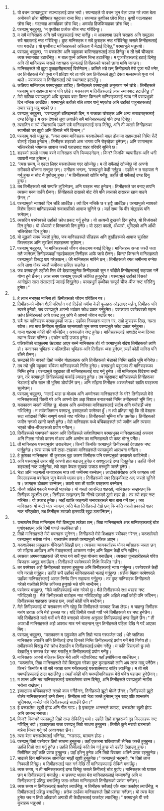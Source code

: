 <ol>
  <li>
    <ol>
      <li>यो वचन परमप्रभुद्वारा सपन्याहलाई प्राप्त भयो। सपन्याहले यो वचन जुन बेला प्राप्त गरे त्यस बेला अमोनको छोरा योशियाह यहूदाका राजा थिए। सपन्याह कूशीका छोरा थिए। कूशी गदल्याहका छोरा थिए। गदल्याह अमर्याहका छोरा थिए। अमर्याह हिजकियाहका छोरा थिए।</li>
      <li>परमप्रभु भन्नुहुन्छु, “म पृथ्वीका प्रत्येक चीज नष्ट गरिदिन्छु।</li>
      <li>म सबै मानिसहरू अनि सबै पशुहरूलाई नष्ट पार्नेछु। म आकाशमा उडने चराहरू अनि समुद्रका सबै माछालाई नष्ट गरिदिन्छु। दुष्ट मानिसहरू र सबै कुराहरू नष्ट गरिदिनेछु जसले तिनीहरूलाई पाप गराउँछ। यो पृथ्वीबाट मानिसहरूको अस्तित्व नै मेटाई दिनेछु,” परमप्रभुले भन्नुभयो।</li>
      <li>परमप्रभु भन्नुहुन्छ, “म यरूशलेम अनि यहूदाका बासिन्दाहरूलाई दण्ड दिनेछु! म ती सबै चीजहरू त्यस स्थानबाट हटाउँनेछु। म बाल पूज्ने अन्तिम चिन्ह हटाउँनेछु। म पूजारीहरूलाई हटाई दिनेछु अनि ती मानिसहरू जसले नक्षत्रहरू पूज्नलाई तिनीहरूको घरको छाना माथि जान्छन्।</li>
      <li>मानिसहरूले ती झूटा पूजाहारीहरूलाई बिर्सनेछन्। कतिले भन्ने छन् तिनीहरूले मेरो पूजा गर्थे भनेर, तर तिनीहरूले मेरो पूजा गर्ने प्रतिज्ञा गरे ता पनि अब तिनीहरूले झूटो देवता मल्कामको पूजा गर्न थाले। यसकारण म तिनीहरूलाई त्यो स्थानबाट हटाउँछु।</li>
      <li>कतिपय मानिसहरू परमप्रभुबाट टाडिए। तिनीहरूले परमप्रभुको अनुसरण गर्न छोडे। तिनीहरूले परमप्रभु संग सहायता माग्न पनि छोडे। यसकारण म तिनीहरूलाई त्यस स्थानबाट हटाउँनेछु।”</li>
      <li>मेरो मालिक परमप्रभुको अघि चूपचाप बस! किन? किनभने मानिसहरूलाई न्याय गर्ने परमप्रभुको दिन नजिक आउँदैछ। परमप्रभुले उहाँको बलि तयार पार्नु भएकोछ अनि उहाँको पाहुनाहरूलाई तयार रहनु भन्नु भएको छ।</li>
      <li>परमप्रभु भन्नुहुन्छ, “परमप्रभुको बलिदानको दिन, म राजाका छोराहरू अनि अन्य भारादारहरूलाई दण्ड दिनेछु। म अरू देशको लुगा लगाउँने सबै मानिसहरूलाई पनि दण्ड दिनेछु।</li>
      <li>त्यसदिन म त्यो सँघारमाथि उफ्रने सबै मानिसहरूलाई दण्ड दिनेछु, अनि ती जसले तिनीहरूका स्वामीको घर झूटो अनि हिंसाले भरि दिन्छन्।”</li>
      <li>परमप्रभु यसो भन्नुहुन्छ, “त्यस समय मानिसहरू यरूशलेमको माछा ढोकामा सहायताको निम्ति रूँदै बोलाई रहेका हुनेछन्। तिनीहरू शहरको अरू भागमा पनि रोइरहेका हुनेछन्। अनि सामानहरू भत्किरहेको भयानक आवाज जस्तै पहाडबाट शहर वरिपरि सुनिने छ।</li>
      <li>शहरको तल्लो भागमा बस्ने मानिसहरू पनि चिच्याउनेछन्। किन? किनकि व्यापारीहरू अनि धनी व्यापारी नष्ट हुनेछन्।</li>
      <li>“त्यस समय, म एउटा लिएर यरूशलेममा गएर खोज्नेछु। म ती सबैलाई खोज्नेछु जो आफ्नो तरीकाले बाँच्नमा सन्तुष्ट छन्। उनीहरू भन्छन्, ‘परमप्रभुले केही गर्नुहुन्न। उहाँले न त सहायता नै गर्नु हुन्छ न चोट नै पुर्याउनु हुन्छ।’ म तिनीहरूको खोजि गर्नेछु, उहाँले ती सबैलाई दण्ड दिनु हुन्छ।</li>
      <li>तब तिनीहरूको सबै सम्पत्ति लुटिनेछन्, अनि घरहरू नष्ट हुनेछन्। तिनीहरूले घर बनाए तापनि त्यसमा बस्न पाउँने छैनन्। तिनीहरूले दाखको बोट रोपे पनि त्यसको दाखरस खान पाउने छैनन्।”</li>
      <li>परमप्रभुको न्यायको दिन चाँडै आउँदैछ। त्यो दिन नजिकै छ र झट्टै आउँदैछ। परमप्रभुको न्यायको विशेष दिनमा मानिसहरूको रूवाबासीको आवाज सुनिने छ। यहाँ सम्म कि वीर योद्धाहरू पनि रूनेछन्।</li>
      <li>त्यसदिन परमेश्वरले उहाँको क्रोध प्रकट गर्नु हुनेछ। यो अत्यन्तै दुःखको दिन हुनेछ, यो विध्वंसको दिन हुनेछ। यो अँध्यारो र विरक्तको दिन हुनेछ। यो एउटा कालो, अँध्यारो, धुमिएको अनि आँधी चलिरहेका दिन हुनेछ।</li>
      <li>यो युद्धको समय जस्तो हुनेछ, जब मानिसहरूले सींङहरू अनि तुरहीहरूको आवाज सुरक्षित किल्लाहरू अनि सुरक्षित शहरहरूमा सुन्नेछन्।</li>
      <li>परमप्रभु भन्नुहुन्छ, “म मानिसहरूको जीवन संकटमय बनाई दिनेछु। मानिसहरू अन्धा जस्तै जता ततै जानेछन् तिनीहरूकहाँ गइरहेकाछन् तिनीहरू आफै जान्ने छैनन्। किन? किनभने मानिसहरूले परमप्रभुको विरूद्ध पाप गरेकाछन्। धेरै मानिसहरू मारिने छन्। तिनीहरूको रगत जमीनमा बग्नेछ अनि लाश गोबर जस्तै जमीनमा छरिएर सडनेछ।</li>
      <li>जब परमप्रभुले उहाँको रिस धेरै देखाउनुहुनेछ तिनीहरूको सुन र चाँदीले तिनीहरूलाई सहायता गर्ने योग्य हुने छैनन्। त्यस समय परमप्रभु एकदमै क्रोधित हुनुहुनेछ। परमप्रभुले उहाँको रिसको आगोद्वारा सारा संसारलाई जलाई दिनुहुनेछ। परमप्रभुले पृथ्वीका सम्पूर्ण चीज-बीज नष्ट गरिदिनु हुनेछ।”</li>
    </ol>
  </li>
  <li>
    <ol>
      <li>हे लाज नभएका मानिस हो! तिमीहरूको जीवन परिर्वेंतन गर।</li>
      <li>तिमीहरूको जीवन शैली परिवर्तन गर! दिउँसो गर्मीमा केही फूलहरू ओइलाएर मर्छन्, तिमीहरू पनि त्यस्तै हुनेछौ, जब परमप्रभुले आफ्नो भयंकर क्रोध प्रकट गर्नुहुनेछ। यसकारण परमेश्वरको महान क्रोध तिमीहरूको अघि प्रकट हुनु अघि नै आफ्नो जीवन बदलि गर।</li>
      <li>सबै नम्र मानिसहरू परमप्रभुकहाँ जाऊ। उहाँका नियमहरू पालन गर, राम्रो कुराहरू सिख, नम्रता खोज। तब मात्र तिमीहरू सुरक्षित रहनसक्छौ जुन समय परमप्रभुले क्रोध प्रकट गर्नुहुन्छ।</li>
      <li>गाजा शहरमा कोही पनि बाँच्नेछैन्। अश्कलोन नष्ट हुनेछ। मानिसहरूलाई अशदोद मध्य दिनमा त्याग्न विवश गरिनेछ। एक्रोन चाहिं उजाड हुनेछ।</li>
      <li>पलिश्तीको उपकुलमा ऋेटबाट आएर बस्ने मानिसहरू हो! यो परमप्रभुको संदेश तिमीहरूको लागि हो। कनानका भूमिहरू र पलिश्तीका भूमिहरू अनि तिनीहरू ध्वंश हुनेछन् त्यहाँ कोही मानिस पनि बाँच्ने छैनन्।</li>
      <li>समद्रको कि नारको तिम्रो जमीन गोठालाहरू अनि तिनीहरूको भेडाको निम्ति खालि भूमि बनिनेछ।</li>
      <li>तब त्यो भूमि यहूदामा बाँचेका मानिसहरूको निम्ति हुनेछ। परमप्रभुले यहूदाका ती मानिसहरूका निम्ति हुनेछ। परमप्रभुले यहूदाका ती मानिसहरूलाई याद गर्नु हुनेछ। ती मानिसहरू विदेशमा बन्दी छन्, तर परमप्रभुले तिनीहरूलाई फर्काई ल्याउनु हुनेछ। तब यहूदाबाट मानिसहरूले तिनीहरूका भेडालाई घाँस खान ती भूमिमा डोर्याउँने छन्। अनि साँझमा तिनीहरू अश्कलैनको खालि घरहरूमा सुत्नेछन्।</li>
      <li>परमप्रभु भन्नुहुन्छ, “मलाई थाहा छ मोआब अनि अम्मोनका मानिसहरूले के गरे? तिनीहरूले मेरो मानिसहरूलाई खिसी गरे अनि आफ्नो देश अझ बिशाल बनाउनको निम्ति उनीहरूको भूमि लिए।</li>
      <li>यसकारण जस्तो जीवित छु, मोआब अनि अम्मोनका मानिसहरूलाई  सदोम अनि गमोराझैं ध्वंश गरिदिनेछु। म सर्वशक्तिमान परमप्रभु, इस्राएलको परमेश्वर हुँ। म त्यो प्रतिज्ञा गर्छु कि ती देशहरू सदा सर्वदाको निम्ति सम्पूर्ण रूपले नष्ट गरिनेछ। तिनीहरूको भूमिमा घाँस उम्रनेछ। तिनीहरूको जमीन न्‌नको खानी जस्तै हुनेछ। मेरो मानिसहरू मध्ये बाँचेकाहरूले त्यो जमीन अनि त्यसमा भएको चीज-बीजहरूको प्रयोग गर्नेछन्।</li>
      <li>तिनीहरूको घमण्डको कारण अनि तिनीहरूले सर्वशक्तिमान परमप्रभुका मानिसहरूलाई अपमान अनि गिल्ला गरेको कारण मोआव अनि अम्मोन का मानिसहरूले यो कष्ट भोग्नु पर्नेछ।</li>
      <li>ती मानिसहरू परमप्रभुसंग डराउनेछन्। किन? किनकि परमप्रभुले तिनीहरूको देवताहरू नष्ट पार्नुहुनेछ। त्यस समय सबै टाढा-टाढाका मानिसहरूले परमप्रभुको आराधना गर्नेछन्।</li>
      <li>हे कुशका मानिसहरू! यी कुराहरू बुझ कारण तिमीहरू पनि परमप्रभुको तरवारले काटिनेछौ।</li>
      <li>अनि परमप्रभुले उत्तर पट्टि आफ्नो हात बढाउनु हुनेछ र अश्शूरलाई दण्ड दिनुहुनेछ। उहाँले नीनवे शहरलाई नष्ट पार्नुहुनेछ, त्यो शहर केवल सुख्खा उजाड मरुभूमि जस्तै हुनेछ।</li>
      <li>भेडा अनि जङ्गली जनावरहरू मात्र त्यो जमीनमा बस्नेछन्। लाटोकोसेरोहरू अनि कागहरू त्यो किल्लाहरूमा बस्नेछन् जुन बेकामे भएका छन्। तिनीहरूको स्वर खिड्कीबाट आए जस्तो सुनिने छ। कागहरू ढोकामा बस्नेछन्। कालो चरा ती खालि घरहरूमा बस्नेछन्।</li>
      <li>नीनवे अहिले एकदमै घमण्डी भएकोछ। यो यस्तो आनन्दित शहरहो, मानिसहरू सम्झन्छन् कि तिनीहरू सुरक्षीत छन्। तिनीहरू सम्झन्छन् कि नीनवे एकदमै ठूलो शहर हो। तर त्यो शहर नष्ट गरिनेछ। यो उजाड हुनेछ। जहाँ खालि जङ्गली जनावरहरूले मात्र बास गर्ने छन्। जब मानिसहरू यो बाटो भएर जान्छन् त्यति बेला तिनीहरूले देख्ने छन् कि कति नराम्रो प्रकारले शहर नष्ट गरिएकोछ, तब तिनीहरू टाउको हल्लाउँदै खुट्टा ठटाउँनेछन्।</li>
    </ol>
  </li>
  <li>
    <ol>
      <li>यरूशलेम तिम्रा मानिसहरू मेरो बिरूद्धमा लडेका छन्। तिम्रा मानिसहरूले अरू मानिसहरूलाई चोट पुर्याएकाछन् अनि तिमी पापले कलंकित छौ।</li>
      <li>तिम्रो मानिसहरूले मेरो वचनहरू सुनेनन्। तिनीहरूले मेरो शिक्षाहरू स्वीकार गरेनन्। यरूशलेमले परमप्रभुमा भरोसा गरेन। यरूशलेम उसको परमप्रभुको नजिक आएन।</li>
      <li>यरूशलेमका प्रमुखहरू र्गजिरहने सिंहझैं छन्। त्यसका न्यायकर्ताहरू भोका ब्वाँसाहरू जस्ता छन् जो साँझमा आउँछन् अनि भेडाहरूलाई आक्रमण गर्छन् अनि बिहान केही पनि रहँदैन।</li>
      <li>त्यसका अगमवक्ताहरूले धेरै पाप्त गर्न सधैं गुप्त योजना बनाउँछन्। त्यसका पूजाहारीहरूले पवित्र चिजहरू अशुद्ध बनाउँछन्। तिनीहरूले परमेश्वरको शिक्षि विपरित गर्छन्।</li>
      <li>तर परमेश्वर अझै तिनीहरूको शहरमा हुनुहुन्छ अनि तिनीहरूलाई न्याय गर्नुहुन्छ। परमेश्वरले केही पनि नराम्रो गर्नुहुन्न। उहाँले सधैं उहाँका मानिसहरूको भलाई गर्नुहुन्छ। प्रत्तेक बिहान परमेश्वरले उहाँका मानिसहरूलाई असल निर्णय लिन सहायता गर्नुहुन्छ। तर दुष्ट मानिसहरू तिनीहरूले गरेको गल्तीको निम्ति लज्जित हुनुपर्छ भन्ने पनि जान्दैनन्।</li>
      <li>परमेश्वर भन्नुहुन्छ, “मैले जातिहरूलाई ध्वंश गरेको छु। मैले तिनीहरूको रक्षा धरहरा नष्ट गरिदिएको छु। मैले तिनीहरूको बाटोहरू नष्ट गरिदिएकोछु अनि अहिले त्यहाँ कोही पनि जाँदैनन्। तिनीहरूका शहरहरू उजाड छन्, त्यहाँ कोही पनि बस्दैनन्।</li>
      <li>मैले तिमीहरूलाई यो यसकारण भनि रहेछु कि तिमीहरूले यसबाट शिक्षा लेऊ। म चाहन्छु तिमीहरू मसंग डराऊ अनि मेरो इज्जत गर। यदि तिमीले यस्तो गर्यौ भने तिमीहरूको घर नष्ट हुनेछैन। यदि तिमीहरूले यसो गर्यो भने मैले बनाएको योजना अनुसार तिमीहरूलाई दण्ड दिइने छैन।” ती अपराधी मानिसहरूले अझै अपराध मात्र गर्न चाहन्छन् जुन तिनीहरूले पहिला देखि नै गर्दै आएका थिए।</li>
      <li>परमप्रभु भन्नुहुन्छ, “यसकारण म उठुञ्जेल अनि तिम्रो न्याय गरूञ्जेल पर्ख। धेरै जातिका मानिसहरू ल्याउँने अनि तिमीलाई दण्ड दिनको निम्ति तिनीहरूलाई प्रयोग गर्ने मेरो निर्णय हो। तमीहरूको बिरूद्ध मेरो क्रोध देखाउँन म तिनीहरूलाई प्रयोग गर्नेछु। म कति रिसाएको छु त्यो देखाउँनु र समस्त देश नष्ट गराउँनु म तिनीहरूलाई प्रयोग गर्नेछु।</li>
      <li>मानिसहरू आफ्नो बलिहरू लिएर मेरो लागि नदीपारिबाट यहाँ इथोपियामा आउँनेछन्।</li>
      <li>“यरूशलेम, तिम्रा मानिसहरूले मेरो बिरूद्धमा गरेका दुष्ट कुराहरूको लागि अब लाज मान्नु पर्नेछैन। किन? किनकि म ती सबै नराम्रा काम गर्नेहरूलाई यरूशलेमबाट बाहिर ल्यउँनेछु। म ती सबै घमण्डीहरूलाई टाढा पठाउँनेछु। त्यहाँ कोही पनि घमण्डीमानिसहरू मेरो पवित्र पहाडमा हुनेछैनन्।</li>
      <li>म शान्त अनि नम्र मानिसहरूलाई यरूशलेममा बस्न दिनेछु, अनि तिनीहरूले परमप्रभुको नाउँमा भरोसा राख्नेछन्।</li>
      <li>इस्राएलमा बाँचेकाहरूले नराम्रो काम गर्नेछैनन्, तिनीहरूले झूटो बोल्ने छैनन्। तिनीहरूलो झूटो बोलेर मानिसहरूलाई ठग्ने छैनन्। तिनीहरू त्यो भेडा जस्तै हुनेछन् जुन खाए पछि शान्तसंग सुतिबस्छ, कसैले पनि तिनीहरूलाई सताउँने छैन।”</li>
      <li>हे यरूशलेम! खुशी होऊ अनि गीत गाऊ। हे इस्राएल! आनन्दले कराऊ, यरूशलेम खुशी होऊ अनि आनन्द मनाऊ।</li>
      <li>किन? किनभने परमप्रभुले तिम्रो दण्ड रोकिदिनु भयो। उहाँले तिम्रो शत्रुहरूको दृढ किल्लाहरू नष्ट गरिदिनु भयो। इस्राएलका राजा परमप्रभु तिम्रो साथमा हुनुहुन्छ। तिमीले कुनै नराम्रो घटनाको बारेमा चिन्ता गर्नु पर्ने आवश्यक्ता छैन।</li>
      <li>त्यस बेला यरूशलेमलाई भनिनेछ, “नडराऊ, बलवान होऊ।</li>
      <li>परमप्रभु तिम्रो परमेश्वर तिम्रो साथमा हुनुहुन्छ। उहाँ एकजना शक्तिशाली सैनिक जस्तै हुनुहुन्छ। उहाँले तिम्रो रक्षा गर्नु हुनेछ। उहाँले तिमीलाई कति प्रेम गर्नु हुन्छ सो उहाँले देखाउनु हुन्छ। तिमीसित उहाँ कति प्रसन्न हुनुहुन्छ। उहाँ हाँस्नु हुनेछ अनि तिम्रो बिषयमा अतिनै प्रसन्न रहनुहुनेछ।</li>
      <li>चाढको दिन मानिसहरू आनन्दित भएझैं खुशी हुनुहुनेछ।” परमप्रभुले भन्नुभयो, “म तिम्रो लाज निकाली दिनेछु। म तिमीहरूलाई घात गर्न देखि ती मानिसहरूलाई रोकिने बनाउँछु।</li>
      <li>त्यस समय, म ती मानिसहरूलाई दण्ड दिनेछु जसले तिमीलाई चोट पुर्याए। मानिसहरू जो घायल छन् म तिनीहरूलाई बचाउँछु। म छरपष्ट भएका मेरा मानिसहरूलाई जम्मागर्नेछु अनि म तिनीहरूलाई प्रशिद्ध बनाउँनेछु जता-ततैका मानिसहरूले तिनीहरूको प्रशंसा गर्नेछन्।</li>
      <li>त्यस समय म तिमीहरूलाई फर्काएर ल्याउँनेछु, म तिमीहरू सबैलाई एकै साथ फर्काएर ल्याउँनेछु, म तिमीहरूलाई प्रशिद्ध बनाउँनेछु। प्रत्तेक ठाउँका मानिसहरूले तिम्रो प्रशंसा गर्नेछन्। यो त्यस बेला हुनेछ जब म तिम्रो आँखाको अगाडी ती कैदीहरूलाई फर्काएर ल्याउँनेछु।” परमप्रभुले यी सबै कुराहरू भन्नुभयो।</li>
    </ol>
  </li>
</ol>